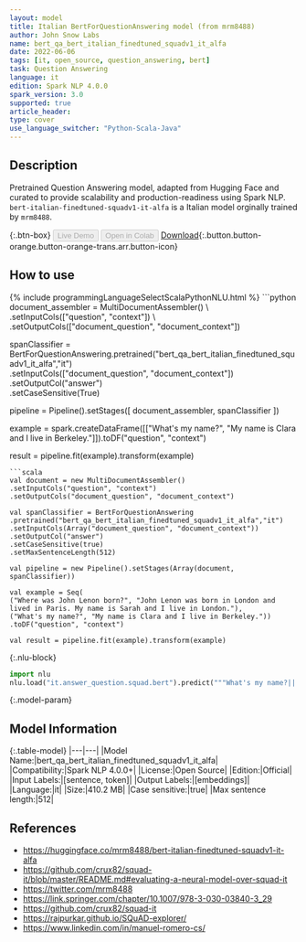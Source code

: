 ```yaml
---
layout: model
title: Italian BertForQuestionAnswering model (from mrm8488)
author: John Snow Labs
name: bert_qa_bert_italian_finedtuned_squadv1_it_alfa
date: 2022-06-06
tags: [it, open_source, question_answering, bert]
task: Question Answering
language: it
edition: Spark NLP 4.0.0
spark_version: 3.0
supported: true
article_header:
type: cover
use_language_switcher: "Python-Scala-Java"
---
```


## Description

Pretrained Question Answering model, adapted from Hugging Face and curated to provide scalability and production-readiness using Spark NLP. `bert-italian-finedtuned-squadv1-it-alfa` is a Italian model orginally trained by `mrm8488`.

{:.btn-box}
<button class="button button-orange" disabled>Live Demo</button>
<button class="button button-orange" disabled>Open in Colab</button>
[Download](https://s3.amazonaws.com/auxdata.johnsnowlabs.com/public/models/bert_qa_bert_italian_finedtuned_squadv1_it_alfa_it_4.0.0_3.0_1654536030553.zip){:.button.button-orange.button-orange-trans.arr.button-icon}

## How to use



<div class="tabs-box" markdown="1">
{% include programmingLanguageSelectScalaPythonNLU.html %}
```python
document_assembler = MultiDocumentAssembler() \ 
.setInputCols(["question", "context"]) \
.setOutputCols(["document_question", "document_context"])

spanClassifier = BertForQuestionAnswering.pretrained("bert_qa_bert_italian_finedtuned_squadv1_it_alfa","it") \
.setInputCols(["document_question", "document_context"]) \
.setOutputCol("answer") \
.setCaseSensitive(True)

pipeline = Pipeline().setStages([
document_assembler,
spanClassifier
])

example = spark.createDataFrame([["What's my name?", "My name is Clara and I live in Berkeley."]]).toDF("question", "context")

result = pipeline.fit(example).transform(example)
```
```scala
val document = new MultiDocumentAssembler()
.setInputCols("question", "context")
.setOutputCols("document_question", "document_context")

val spanClassifier = BertForQuestionAnswering
.pretrained("bert_qa_bert_italian_finedtuned_squadv1_it_alfa","it")
.setInputCols(Array("document_question", "document_context"))
.setOutputCol("answer")
.setCaseSensitive(true)
.setMaxSentenceLength(512)

val pipeline = new Pipeline().setStages(Array(document, spanClassifier))

val example = Seq(
("Where was John Lenon born?", "John Lenon was born in London and lived in Paris. My name is Sarah and I live in London."),
("What's my name?", "My name is Clara and I live in Berkeley."))
.toDF("question", "context")

val result = pipeline.fit(example).transform(example)
```


{:.nlu-block}
```python
import nlu
nlu.load("it.answer_question.squad.bert").predict("""What's my name?|||"My name is Clara and I live in Berkeley.""")
```

</div>

{:.model-param}
## Model Information

{:.table-model}
|---|---|
|Model Name:|bert_qa_bert_italian_finedtuned_squadv1_it_alfa|
|Compatibility:|Spark NLP 4.0.0+|
|License:|Open Source|
|Edition:|Official|
|Input Labels:|[sentence, token]|
|Output Labels:|[embeddings]|
|Language:|it|
|Size:|410.2 MB|
|Case sensitive:|true|
|Max sentence length:|512|

## References

- https://huggingface.co/mrm8488/bert-italian-finedtuned-squadv1-it-alfa
- https://github.com/crux82/squad-it/blob/master/README.md#evaluating-a-neural-model-over-squad-it
- https://twitter.com/mrm8488
- https://link.springer.com/chapter/10.1007/978-3-030-03840-3_29
- https://github.com/crux82/squad-it
- https://rajpurkar.github.io/SQuAD-explorer/
- https://www.linkedin.com/in/manuel-romero-cs/